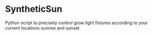 SyntheticSun
============

Python script to precisely control grow light fixtures according to your current locations sunrise and sunset.
